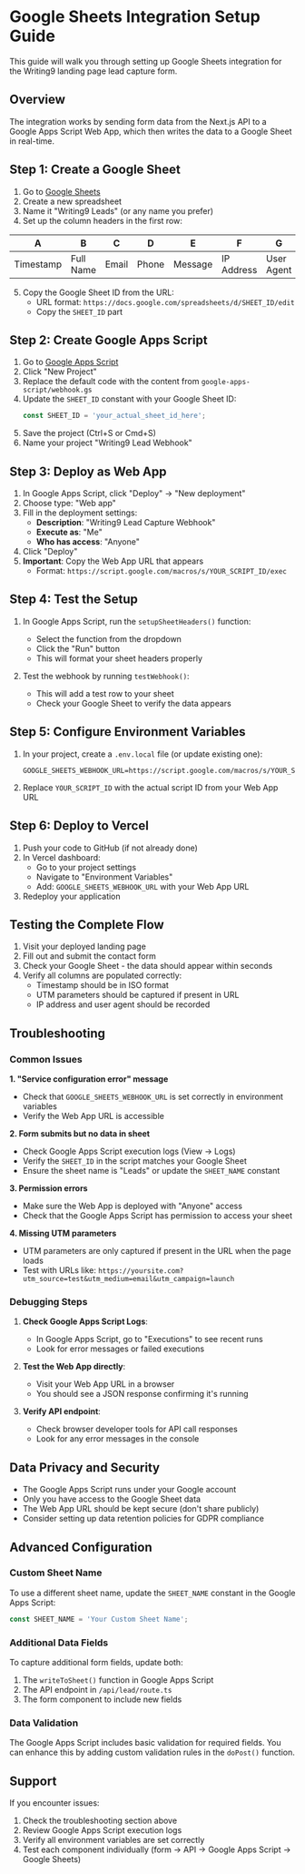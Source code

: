 # Google Sheets Integration Setup Guide

This guide will walk you through setting up Google Sheets integration for the Writing9 landing page lead capture form.

## Overview

The integration works by sending form data from the Next.js API to a Google Apps Script Web App, which then writes the data to a Google Sheet in real-time.

## Step 1: Create a Google Sheet

1. Go to [Google Sheets](https://sheets.google.com)
2. Create a new spreadsheet
3. Name it "Writing9 Leads" (or any name you prefer)
4. Set up the column headers in the first row:

| A | B | C | D | E | F | G | H | I | J | K |
|---|---|---|---|---|---|---|---|---|---|---|
| Timestamp | Full Name | Email | Phone | Message | IP Address | User Agent | Source Page | UTM Source | UTM Medium | UTM Campaign |

5. Copy the Google Sheet ID from the URL:
   - URL format: `https://docs.google.com/spreadsheets/d/SHEET_ID/edit`
   - Copy the `SHEET_ID` part

## Step 2: Create Google Apps Script

1. Go to [Google Apps Script](https://script.google.com)
2. Click "New Project"
3. Replace the default code with the content from `google-apps-script/webhook.gs`
4. Update the `SHEET_ID` constant with your Google Sheet ID:
   ```javascript
   const SHEET_ID = 'your_actual_sheet_id_here';
   ```
5. Save the project (Ctrl+S or Cmd+S)
6. Name your project "Writing9 Lead Webhook"

## Step 3: Deploy as Web App

1. In Google Apps Script, click "Deploy" → "New deployment"
2. Choose type: "Web app"
3. Fill in the deployment settings:
   - **Description**: "Writing9 Lead Capture Webhook"
   - **Execute as**: "Me"
   - **Who has access**: "Anyone"
4. Click "Deploy"
5. **Important**: Copy the Web App URL that appears
   - Format: `https://script.google.com/macros/s/YOUR_SCRIPT_ID/exec`

## Step 4: Test the Setup

1. In Google Apps Script, run the `setupSheetHeaders()` function:
   - Select the function from the dropdown
   - Click the "Run" button
   - This will format your sheet headers properly

2. Test the webhook by running `testWebhook()`:
   - This will add a test row to your sheet
   - Check your Google Sheet to verify the data appears

## Step 5: Configure Environment Variables

1. In your project, create a `.env.local` file (or update existing one):
   ```env
   GOOGLE_SHEETS_WEBHOOK_URL=https://script.google.com/macros/s/YOUR_SCRIPT_ID/exec
   ```

2. Replace `YOUR_SCRIPT_ID` with the actual script ID from your Web App URL

## Step 6: Deploy to Vercel

1. Push your code to GitHub (if not already done)
2. In Vercel dashboard:
   - Go to your project settings
   - Navigate to "Environment Variables"
   - Add: `GOOGLE_SHEETS_WEBHOOK_URL` with your Web App URL
3. Redeploy your application

## Testing the Complete Flow

1. Visit your deployed landing page
2. Fill out and submit the contact form
3. Check your Google Sheet - the data should appear within seconds
4. Verify all columns are populated correctly:
   - Timestamp should be in ISO format
   - UTM parameters should be captured if present in URL
   - IP address and user agent should be recorded

## Troubleshooting

### Common Issues

**1. "Service configuration error" message**
- Check that `GOOGLE_SHEETS_WEBHOOK_URL` is set correctly in environment variables
- Verify the Web App URL is accessible

**2. Form submits but no data in sheet**
- Check Google Apps Script execution logs (View → Logs)
- Verify the `SHEET_ID` in the script matches your Google Sheet
- Ensure the sheet name is "Leads" or update the `SHEET_NAME` constant

**3. Permission errors**
- Make sure the Web App is deployed with "Anyone" access
- Check that the Google Apps Script has permission to access your sheet

**4. Missing UTM parameters**
- UTM parameters are only captured if present in the URL when the page loads
- Test with URLs like: `https://yoursite.com?utm_source=test&utm_medium=email&utm_campaign=launch`

### Debugging Steps

1. **Check Google Apps Script Logs**:
   - In Google Apps Script, go to "Executions" to see recent runs
   - Look for error messages or failed executions

2. **Test the Web App directly**:
   - Visit your Web App URL in a browser
   - You should see a JSON response confirming it's running

3. **Verify API endpoint**:
   - Check browser developer tools for API call responses
   - Look for any error messages in the console

## Data Privacy and Security

- The Google Apps Script runs under your Google account
- Only you have access to the Google Sheet data
- The Web App URL should be kept secure (don't share publicly)
- Consider setting up data retention policies for GDPR compliance

## Advanced Configuration

### Custom Sheet Name
To use a different sheet name, update the `SHEET_NAME` constant in the Google Apps Script:
```javascript
const SHEET_NAME = 'Your Custom Sheet Name';
```

### Additional Data Fields
To capture additional form fields, update both:
1. The `writeToSheet()` function in Google Apps Script
2. The API endpoint in `/api/lead/route.ts`
3. The form component to include new fields

### Data Validation
The Google Apps Script includes basic validation for required fields. You can enhance this by adding custom validation rules in the `doPost()` function.

## Support

If you encounter issues:
1. Check the troubleshooting section above
2. Review Google Apps Script execution logs
3. Verify all environment variables are set correctly
4. Test each component individually (form → API → Google Apps Script → Google Sheets)
